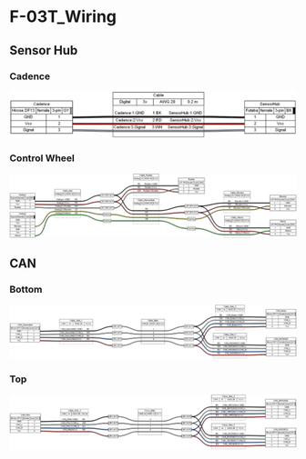 # F-03T_Wiring
## Sensor Hub
### Cadence
![Cadence](Cadence.png)
### Control Wheel
![Control Wheel](ControlWheel.png)
## CAN
### Bottom
![Bottom](CAN_Bottom.png)
### Top
![Top](CAN_Top.png)
